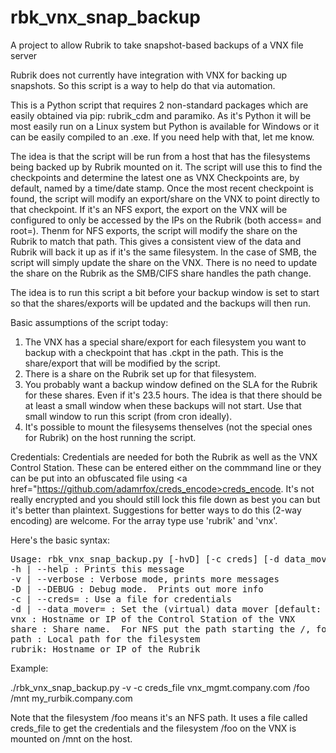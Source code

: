 # rbk_vnx_snap_backup
A project to allow Rubrik to take snapshot-based backups of a VNX file server

Rubrik does not currently have integration with VNX for backing up snapshots.  So this script is a way to help do that via automation.

This is a Python script that requires 2 non-standard packages which are easily obtained via pip: rubrik_cdm and paramiko.
As it's Python it will be most easily run on a Linux system but Python is available for Windows or it can be easily compiled
to an .exe.  If you need help with that, let me know.

The idea is that the script will be run from a host that has the filesystems being backed up by Rubrik mounted on it.
The script will use this to find the checkpoints and determine the latest one as VNX Checkpoints are, by default, named by a
time/date stamp.  Once the most recent checkpoint is found, the script will modify an export/share on the VNX to point
directly to that checkpoint.  If it's an NFS export, the export on the VNX will be configured to only be accessed by the IPs on the Rubrik (both access= and root=).  Thenm for NFS exports, the script will modify the share on the Rubrik to match that path.  This gives a consistent view of the data and Rubrik will back it up as if it's the same filesystem.
In the case of SMB, the script will simply update the share on the VNX.  There is no need to update the share on the Rubrik
as the SMB/CIFS share handles the path change.

The idea is to run this script a bit before your backup window is set to start so that the shares/exports will be updated and the backups will then run.  

Basic assumptions of the script today:
1. The VNX has a special share/export for each filesystem you want to backup with a checkpoint that has .ckpt in the path.  This is the share/export that will be modified by the script.
2. There is a share on the Rubrik set up for that filesystem.
3. You probably want a backup window defined on the SLA for the Rubrik for these shares.  Even if it's 23.5 hours.  The idea is that there should be at least a small window when these backups will not start.  Use that small window to run this script (from cron ideally).
4. It's possible to mount the filesysems thenselves (not the special ones for Rubrik) on the host running the script.

Credentials:
Credentials are needed for both the Rubrik as well as the VNX Control Station.  These can be entered either on the commmand line or they can be put into an obfuscated file using <a href="https://github.com/adamrfox/creds_encode>creds_encode</a>.  It's not really encrypted and you should still lock this file down as best you can but it's better than plaintext.  Suggestions for better ways to do this (2-way encoding) are welcome.  For the array type use 'rubrik' and 'vnx'.

Here's the basic syntax:
<pre>
Usage: rbk_vnx_snap_backup.py [-hvD] [-c creds] [-d data_mover] vnx filesystem path rubrik
-h | --help : Prints this message
-v | --verbose : Verbose mode, prints more messages
-D | --DEBUG : Debug mode.  Prints out more info
-c | --creds= : Use a file for credentials
-d | --data_mover= : Set the (virtual) data mover [default: server_2]
vnx : Hostname or IP of the Control Station of the VNX
share : Share name.  For NFS put the path starting the /, for SMB, put the share name.
path : Local path for the filesystem
rubrik: Hostname or IP of the Rubrik
</pre>

Example:

./rbk_vnx_snap_backup.py -v -c creds_file vnx_mgmt.company.com /foo /mnt my_rurbik.company.com

Note that the filesystem /foo means it's an NFS path.  It uses a file called creds_file to get the credentials and the filesystem /foo on the VNX is mounted on /mnt on the host.

